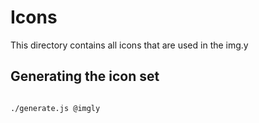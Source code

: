 # Icons

This directory contains all icons that are used in the img.y



## Generating the icon set

```bash

./generate.js @imgly 

```